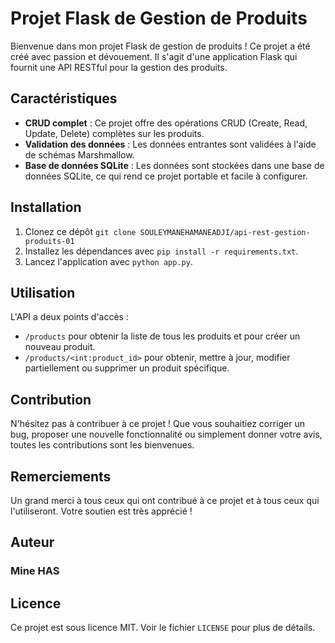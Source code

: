 # Projet Flask de Gestion de Produits

Bienvenue dans mon projet Flask de gestion de produits ! Ce projet a été créé avec passion et dévouement. Il s'agit d'une application Flask qui fournit une API RESTful pour la gestion des produits.

## Caractéristiques

- **CRUD complet** : Ce projet offre des opérations CRUD (Create, Read, Update, Delete) complètes sur les produits.
- **Validation des données** : Les données entrantes sont validées à l'aide de schémas Marshmallow.
- **Base de données SQLite** : Les données sont stockées dans une base de données SQLite, ce qui rend ce projet portable et facile à configurer.

## Installation

1. Clonez ce dépôt `git clone SOULEYMANEHAMANEADJI/api-rest-gestion-produits-01`
2. Installez les dépendances avec `pip install -r requirements.txt`.
3. Lancez l'application avec `python app.py`.

## Utilisation

L'API a deux points d'accès :

- `/products` pour obtenir la liste de tous les produits et pour créer un nouveau produit.
- `/products/<int:product_id>` pour obtenir, mettre à jour, modifier partiellement ou supprimer un produit spécifique.

## Contribution

N'hésitez pas à contribuer à ce projet ! Que vous souhaitiez corriger un bug, proposer une nouvelle fonctionnalité ou simplement donner votre avis, toutes les contributions sont les bienvenues.

## Remerciements

Un grand merci à tous ceux qui ont contribué à ce projet et à tous ceux qui l'utiliseront. Votre soutien est très apprécié !

## Auteur

### Mine HAS

## Licence

Ce projet est sous licence MIT. Voir le fichier `LICENSE` pour plus de détails.
